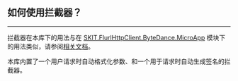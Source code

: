 ﻿## 如何使用拦截器？

---

拦截器在本库下的用法与在 [SKIT.FlurlHttpClient.ByteDance.MicroApp](../MicroApp/README.md) 模块下的用法类似，请参阅[相关文档](../MicroApp/Advanced_Interceptor.md)。

本库内置了一个用户请求时自动格式化参数、和一个用于请求时自动生成签名的拦截器。
